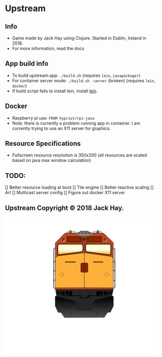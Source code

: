 # Upstream

## Info
- Game made by Jack Hay using Clojure. Started in Dublin, Ireland in 2018.
- For more information, read the docs

## App build info
- To build upstream.app: ``` ./build.sh ``` (requires ``` lein ```, ``` javapackager ```)
- For container server mode: ``` ./build.sh -server ``` (broken) (requires ``` lein ```, ``` docker ```)
- If build script fails to install lein, install [lein](https://leiningen.org/#install).

## Docker
- Raspberry pi use: ``` FROM hypriot/rpi-java ```
- Note: there is currently a problem running app in container.  I am currently trying to use an X11 server for graphics.

## Resource Specifications
- Fullscreen resource resolution is 350x200 (all resources are scaled based on java max window calculation)

## TODO:
[] Better resource loading at boot
[] Tile engine
[] Better reactive scaling
[] Art
[] Multicast server config
[] Figure out docker X11 server

## Upstream Copyright © 2018 Jack Hay.
![HAY](https://github.com/jackHay22/upstream/blob/master/resources/app/company_logo.png)
